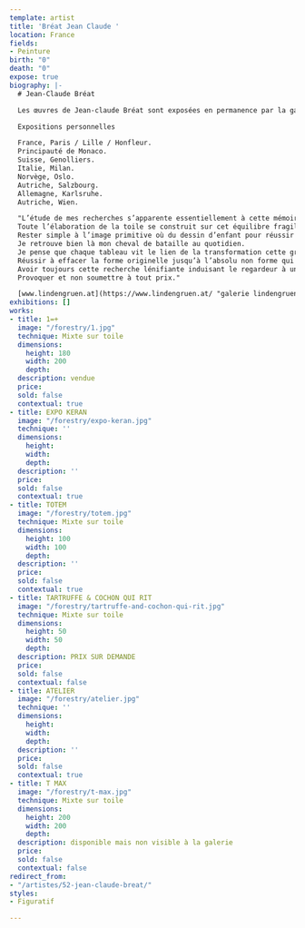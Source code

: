 ```yaml
---
template: artist
title: 'Bréat Jean Claude '
location: France
fields:
- Peinture
birth: "0"
death: "0"
expose: true
biography: |-
  # Jean-Claude Bréat

  Les œuvres de Jean-claude Bréat sont exposées en permanence par la galerie Lindengruen à Wien (Autriche).

  Expositions personnelles

  France, Paris / Lille / Honfleur.
  Principauté de Monaco.
  Suisse, Genolliers.
  Italie, Milan.
  Norvège, Oslo.
  Autriche, Salzbourg.
  Allemagne, Karlsruhe.
  Autriche, Wien.

  "L’étude de mes recherches s’apparente essentiellement à cette mémoire interne de l’instant présent, ce besoin quasi absolu de cette partition intuitive du mental et du geste.
  Toute l’élaboration de la toile se construit sur cet équilibre fragile d’émotion, rien n’est simple si toutefois le processus ne s’enclenche pas.
  Rester simple à l’image primitive où du dessin d’enfant pour réussir l’impact visuel qui répond à la spontanéité, à l’effacement du travail d’élaboration afin d’enlever toute complexité pour en retenir l’essentiel.
  Je retrouve bien là mon cheval de bataille au quotidien.
  Je pense que chaque tableau vit le lien de la transformation cette grâce inattendu au travers du voile, du rêve et de l’illusion.
  Réussir à effacer la forme originelle jusqu’à l’absolu non forme qui s’impose de soi.
  Avoir toujours cette recherche lénifiante induisant le regardeur à une sensation de repos et de silence intérieur.
  Provoquer et non soumettre à tout prix."

  [www.lindengruen.at](https://www.lindengruen.at/ "galerie lindengruen autriche")
exhibitions: []
works:
- title: 1=+
  image: "/forestry/1.jpg"
  technique: Mixte sur toile
  dimensions:
    height: 180
    width: 200
    depth: 
  description: vendue
  price: 
  sold: false
  contextual: true
- title: EXPO KERAN
  image: "/forestry/expo-keran.jpg"
  technique: ''
  dimensions:
    height: 
    width: 
    depth: 
  description: ''
  price: 
  sold: false
  contextual: true
- title: TOTEM
  image: "/forestry/totem.jpg"
  technique: Mixte sur toile
  dimensions:
    height: 100
    width: 100
    depth: 
  description: ''
  price: 
  sold: false
  contextual: true
- title: TARTRUFFE & COCHON QUI RIT
  image: "/forestry/tartruffe-and-cochon-qui-rit.jpg"
  technique: Mixte sur toile
  dimensions:
    height: 50
    width: 50
    depth: 
  description: PRIX SUR DEMANDE
  price: 
  sold: false
  contextual: false
- title: ATELIER
  image: "/forestry/atelier.jpg"
  technique: ''
  dimensions:
    height: 
    width: 
    depth: 
  description: ''
  price: 
  sold: false
  contextual: true
- title: T MAX
  image: "/forestry/t-max.jpg"
  technique: Mixte sur toile
  dimensions:
    height: 200
    width: 200
    depth: 
  description: disponible mais non visible à la galerie
  price: 
  sold: false
  contextual: false
redirect_from:
- "/artistes/52-jean-claude-breat/"
styles:
- Figuratif

---
```

